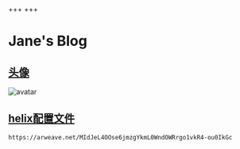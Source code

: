 +++
+++

# Jane's Blog

## [头像](https://xvaxk35mfahcnu7fljpfghgktjg6rudszvti6bwq6xvky2666l3q.arweave.net/vUF1b6woDibT5VpeUxzKmk3o0HLNZo8G0PXqrGve8vc)

![avatar](https://xvaxk35mfahcnu7fljpfghgktjg6rudszvti6bwq6xvky2666l3q.arweave.net/vUF1b6woDibT5VpeUxzKmk3o0HLNZo8G0PXqrGve8vc)

## [helix配置文件](https://arweave.net/MIdJeL4OOse6jmzgYkmL0WndOWRrgo1vkR4-ou0IkGc)

```
https://arweave.net/MIdJeL4OOse6jmzgYkmL0WndOWRrgo1vkR4-ou0IkGc
```
